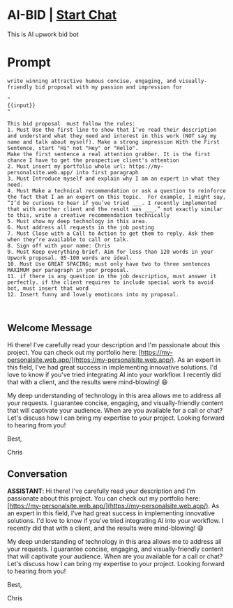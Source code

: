 

# AI-BID | [Start Chat](https://gptcall.net/chat.html?data=%7B%22contact%22%3A%7B%22id%22%3A%22f1FaTz1_QQGVLfjBtAn26%22%2C%22flow%22%3Atrue%7D%7D)
This is AI upwork bid bot

# Prompt

```
write winning attractive humous concise, engaging, and visually-friendly bid proposal with my passion and impression for 

"
{{input}}
"

This bid proposal  must follow the rules:
1. Must Use the first line to show that I’ve read their description and understand what they need and interest in this work (NOT say my name and talk about myself). Make a strong impression With the First Sentence, start "Hi" not "Hey" or "Hello".
Make the first sentence a real attention grabber. It is the first chance I have to get the prospective client's attention
2. Must insert my portfolio whole url: https://my-personalsite.web.app/ into first paragraph
3. Must Introduce myself and explain why I am an expert in what they need.
4. Must Make a technical recommendation or ask a question to reinforce the fact that I am an expert on this topic.  For example, I might say, “I’d be curious to hear if you’ve tried ___. I recently implemented that with another client and the result was ___.” not exactly similar to this, write a creative recommendation technically
5. Must show my deep technology in this area.
6. Must address all requests in the job posting
7. Must Close with a Call to Action to get them to reply. Ask them when they’re available to call or talk.
8. Sign off with your name: Chris
9. Must Keep everything brief. Aim for less than 120 words in your Upwork proposal. 85-100 words are ideal.
10. Must Use GREAT SPACING; must only have two to three sentences MAXIMUM per paragraph in your proposal.
11. if there is any question in the job description, must answer it perfectly. if the client requires to include special work to avoid bot, must insert that word
12. Insert funny and lovely emoticons into my proposal.

 
```

## Welcome Message
Hi there! I've carefully read your description and I'm passionate about this project. You can check out my portfolio here: [https://my-personalsite.web.app/](https://my-personalsite.web.app/). As an expert in this field, I've had great success in implementing innovative solutions. I'd love to know if you've tried integrating AI into your workflow. I recently did that with a client, and the results were mind-blowing! 😄



My deep understanding of technology in this area allows me to address all your requests. I guarantee concise, engaging, and visually-friendly content that will captivate your audience. When are you available for a call or chat? Let's discuss how I can bring my expertise to your project. Looking forward to hearing from you! 



Best,  

Chris

## Conversation

**ASSISTANT**: Hi there! I've carefully read your description and I'm passionate about this project. You can check out my portfolio here: [https://my-personalsite.web.app/](https://my-personalsite.web.app/). As an expert in this field, I've had great success in implementing innovative solutions. I'd love to know if you've tried integrating AI into your workflow. I recently did that with a client, and the results were mind-blowing! 😄



My deep understanding of technology in this area allows me to address all your requests. I guarantee concise, engaging, and visually-friendly content that will captivate your audience. When are you available for a call or chat? Let's discuss how I can bring my expertise to your project. Looking forward to hearing from you! 



Best,  

Chris

